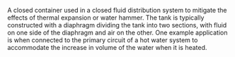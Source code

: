 A closed container used in a closed fluid distribution system to mitigate the effects of thermal expansion or water hammer. The tank is typically constructed with a diaphragm dividing the tank into two sections, with fluid on one side of the diaphragm and air on the other. One example application is when connected to the primary circuit of a hot water system to accommodate the increase in volume of the water when it is heated.
